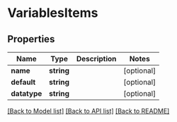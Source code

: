 # VariablesItems

## Properties
Name | Type | Description | Notes
------------ | ------------- | ------------- | -------------
**name** | **string** |  | [optional] 
**default** | **string** |  | [optional] 
**datatype** | **string** |  | [optional] 

[[Back to Model list]](../../README.md#documentation-for-models) [[Back to API list]](../../README.md#documentation-for-api-endpoints) [[Back to README]](../../README.md)


